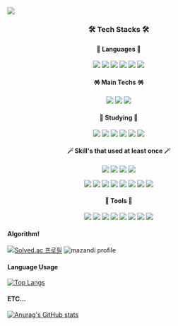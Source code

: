 <img src="https://capsule-render.vercel.app/api?type=Slice&color=auto&height=300&section=header&text=Bosub%20Kim&fontSize=90&fontColor=1e140a" />
<!--
<img src="https://capsule-render.vercel.app/api?type=Waving&color=gradient&height=300&section=header&text=Boompatron!!&fontSize=90" />
  type=Slice, Waving 공백은 %20
urlencoding 참
-->



<!--
<img src="https://img.shields.io/badge/쓰고자하는_텍스트-컬러코드?style=flat-square&logo=simpleicons에서_아이콘이름&logoColor=white"/></a>
-->
<h3 align="center">🛠️ Tech Stacks 🛠️</h3>

<h4 align="center">🧮 Languages 🧮</h4>
<p align="center">
<img src="https://img.shields.io/badge/C-A8B9CC?style=flat-square&logo=C&logoColor=white"/></a>
<img src="https://img.shields.io/badge/C++-00599C?style=flat-square&logo=cplusplus&logoColor=white"/></a>
<img src="https://img.shields.io/badge/C Sharp-FFF000?style=flat-square&logo=C%20Sharp&logoColor=white"/></a>
<img src="https://img.shields.io/badge/Java-007396?style=flat-square&logo=Java&logoColor=white"/></a>
<img src="https://img.shields.io/badge/Python-3776AB?style=flat-square&logo=Python&logoColor=white"/></a>
<img src="https://img.shields.io/badge/JavaScript-F7DF1E?style=flat-square&logo=JavaScript&logoColor=black"/></a>
</p>

<h4 align="center">🪅 Main Techs 🪅</h4>
<p align="center">
<img src="https://img.shields.io/badge/Spring-58CC02?style=flat-square&logo=Spring&logoColor=white"/></a>
<img src="https://img.shields.io/badge/Spring Boot-6DB33F?style=flat-square&logo=Spring Boot&logoColor=white"/></a>
<img src="https://img.shields.io/badge/AWS-EE8208?style=flat-square&logo=Amazon AWS&logoColor=white"/></a>
</p>

<h4 align="center">📖 Studying 📖</h4>
<p align="center">
<img src="https://img.shields.io/badge/Kubernetes-326CE5?style=flat-square&logo=Kubernetes&logoColor=white"/></a>
<img src="https://img.shields.io/badge/Docker-2496ED?style=flat-square&logo=Docker&logoColor=white"/></a>
<img src="https://img.shields.io/badge/Spring-58CC02?style=flat-square&logo=Spring&logoColor=white"/></a>
<img src="https://img.shields.io/badge/Spring Boot-6DB33F?style=flat-square&logo=Spring Boot&logoColor=white"/></a>
<img src="https://img.shields.io/badge/Spring Security-0C9D58?style=flat-square&logo=Spring Security&logoColor=white"/></a>
<img src="https://img.shields.io/badge/AWS-EE8208?style=flat-square&logo=Amazon AWS&logoColor=white"/></a>
</p>

<h4 align="center">🪄 Skill's that used at least once 🪄</h4>
<p align="center">
<img src="https://img.shields.io/badge/HTML-E34F26?style=flat-square&logo=HTML5&logoColor=white"/></a>
<img src="https://img.shields.io/badge/CSS-1572B6?style=flat-square&logo=CSS3&logoColor=white"/></a>
<img src="https://img.shields.io/badge/Django-47A248?style=flat-square&logo=Django&logoColor=white"/></a>
<img src="https://img.shields.io/badge/Node.js-339933?style=flat-square&logo=Node.js&logoColor=white"/></a>
</p>
<p align="center">
<img src="https://img.shields.io/badge/Docker-2496ED?style=flat-square&logo=Docker&logoColor=white"/></a>
<img src="https://img.shields.io/badge/MySQL-4479A1?style=flat-square&logo=MySQL&logoColor=white"/></a>
<img src="https://img.shields.io/badge/SQLite-DDE072?style=flat-square&logo=SQLite&logoColor=white"/></a>
<img src="https://img.shields.io/badge/MariaDB-FC494A?style=flat-square&logo=MariaDB&logoColor=white"/></a>
<img src="https://img.shields.io/badge/.NET-512BD4?style=flat-square&logo=.NET&logoColor=white"/></a>
<img src="https://img.shields.io/badge/Android-3DDC84?style=flat-square&logo=Android&logoColor=white"/></a>
<img src="https://img.shields.io/badge/React-61DAFB?style=flat-square&logo=React&logoColor=white"/></a>
<img src="https://img.shields.io/badge/ngrok-1F1E37?style=flat-square&logo=ngrok&logoColor=white"/></a>
</p>

<h4 align="center">📲 Tools 📲</h4>
<p align="center">
<img src="https://img.shields.io/badge/Github-181717?style=flat-square&logo=GitHub&logoColor=white"/></a>
<img src="https://img.shields.io/badge/Git-F05032?style=flat-square&logo=Git&logoColor=white"/></a>
<img src="https://img.shields.io/badge/Intellij-9187FF?style=flat-square&logo=IntelliJ IDEA&logoColor=white"/></a>
<img src="https://img.shields.io/badge/PyCharm-FF0000?style=flat-square&logo=PyCharm&logoColor=white"/></a>
<img src="https://img.shields.io/badge/VSCode-007ACC?style=flat-square&logo=Visual Studio Code&logoColor=white"/></a>
<img src="https://img.shields.io/badge/Atom-FF7751?style=flat-square&logo=Atom&logoColor=white"/></a>
<img src="https://img.shields.io/badge/Slack-4A154B?style=flat-square&logo=Slack&logoColor=white"/></a>
<img src="https://img.shields.io/badge/Discord-5865F2?style=flat-square&logo=Discord&logoColor=white"/></a>
</p>

#### Algorithm!
<!--
[![Solved.ac Profile](http://mazassumnida.wtf/api/v2/generate_badge?boj=boompatron)](https://solved.ac/boompatron/)
-->
[![Solved.ac
프로필](http://mazassumnida.wtf/api/generate_badge?boj=boompatron)](https://solved.ac/boompatron)
![mazandi profile](http://mazandi.herokuapp.com/api?handle=boompatron&theme=warm)

#### Language Usage

[![Top Langs](https://github-readme-stats.vercel.app/api/top-langs/?username=boompatron&layout=compact)](https://github.com/anuraghazra/github-readme-stats)

#### ETC...

[![Anurag's GitHub stats](https://github-readme-stats.vercel.app/api?username=boompatron)](https://github.com/anuraghazra/github-readme-stats)
